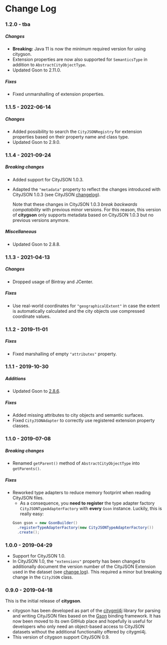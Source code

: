 Change Log
==========

### 1.2.0 - tba

##### Changes
* **Breaking:** Java 11 is now the minimum required version for using citygson.
* Extension properties are now also supported for `SemanticsType` in addition to `AbstractCityObjectType`.
* Updated Gson to 2.11.0.

##### Fixes
* Fixed unmarshalling of extension properties.

### 1.1.5 - 2022-06-14

##### Changes
* Added possibility to search the `CityJSONRegistry` for extension properties based on their property name and
  class type.
* Updated Gson to 2.9.0.

### 1.1.4 - 2021-09-24

##### Breaking changes
- Added support for CityJSON 1.0.3.
- Adapted the `"metadata"` property to reflect the changes introduced with CityJSON 1.0.3 (see CityJSON
  [changelog](https://github.com/cityjson/specs/blob/master/changelog.md)).

  Note that these changes in CityJSON 1.0.3 *break backwards compatability* with previous minor versions.
  For this reason, this version of **citygson** only supports metadata based on CityJSON 1.0.3 but no previous
  versions anymore.

##### Miscellaneous
* Updated Gson to 2.8.8.

### 1.1.3 - 2021-04-13

##### Changes
* Dropped usage of Bintray and JCenter.

##### Fixes
* Use real-world coordinates for `"geographicalExtent"` in case the extent is automatically calculated
  and the city objects use compressed coordinate values.

### 1.1.2 - 2019-11-01

##### Fixes
* Fixed marshalling of empty `"attributes"` property.

### 1.1.1 - 2019-10-30

##### Additions
* Updated Gson to [2.8.6](https://github.com/google/gson/blob/master/CHANGELOG.md#version-286).

##### Fixes
* Added missing attributes to city objects and semantic surfaces.
* Fixed `CityJSONAdapter` to correctly use registered extension property classes.

### 1.1.0 - 2019-07-08

##### Breaking changes
* Renamed `getParent()` method of `AbstractCityObjectType` into `getParents()`.

##### Fixes
* Reworked type adapters to reduce memory footprint when reading CityJSON files.
  * As a consequence, you **need to register** the type adapter factory `CityJSONTypeAdapterFactory` with **every** `Gson` instance. Luckily, this is really easy:  
  ```java
  Gson gson = new GsonBuilder()
    .registerTypeAdapterFactory(new CityJSONTypeAdapterFactory())
    .create();
  ```

### 1.0.0 - 2019-04-29

* Support for CityJSON 1.0.
* In CityJSON 1.0, the `"extensions"` property has been changed to additionally document the version number of the CityJSON Extension used in the dataset (see [change log](https://github.com/tudelft3d/cityjson/blob/master/changelog.md#100---2019-04-26)). This required a minor but breaking change in the `CityJSON` class.    

### 0.9.0 - 2019-04-18

This is the initial release of **citygson**.

* citygson has been developed as part of the [citygml4j](https://github.com/citygml4j/citygml4j) library for parsing and writing CityJSON files based on the [Gson](https://github.com/google/gson) binding framework. It has now been moved to its own GitHub place and hopefully is useful for developers who only need an object-based access to CityJSON datasets without the additional functionality offered by citygml4j.
* This version of citygson support CityJSON 0.9.
